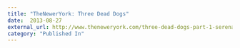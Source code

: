 ```yaml
---
title: "TheNewerYork: Three Dead Dogs"
date:  2013-08-27
external_url: http://www.theneweryork.com/three-dead-dogs-part-1-serena-solin/
category: "Published In"
---
```

